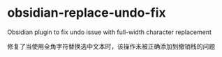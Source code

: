 # obsidian-replace-undo-fix

Obsidian plugin to fix undo issue with full-width character replacement

修复了当使用全角字符替换选中文本时，该操作未被正确添加到撤销栈的问题
